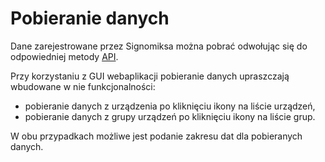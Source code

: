 # Pobieranie danych

Dane zarejestrowane przez Signomiksa można pobrać odwołując się do odpowiedniej metody [API](/api/index.md).

Przy korzystaniu z GUI webaplikacji pobieranie danych upraszczają wbudowane w nie funkcjonalności:

- pobieranie danych z urządzenia po kliknięciu ikony na liście urządzeń,
- pobieranie danych z grupy urządzeń po kliknięciu ikony na liście grup.

W obu przypadkach możliwe jest podanie zakresu dat dla pobieranych danych. 